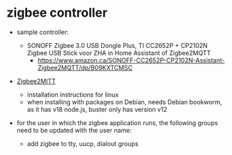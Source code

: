 # zigbee controller

* sample controller:
  * SONOFF Zigbee 3.0 USB Dongle Plus, TI CC2652P + CP2102N Zigbee USB Stick voor ZHA in Home Assistant of Zigbee2MQTT
    * https://www.amazon.ca/SONOFF-CC2652P-CP2102N-Assistant-Zigbee2MQTT/dp/B09KXTCMSC

* [Zigbee2MITT](https://www.zigbee2mqtt.io/guide/installation/01_linux.html#determine-location-of-the-adapter-and-checking-user-permissions)
  * installation instructions for linux
  * when installing with packages on Debian, needs Debian bookworm, as it has v18 node.js, buster only has version v12
 
* for the user in which the zigbee application runs, the following groups need to be updated with the user name:
  * add zigbee to tty, uucp, dialout groups 


